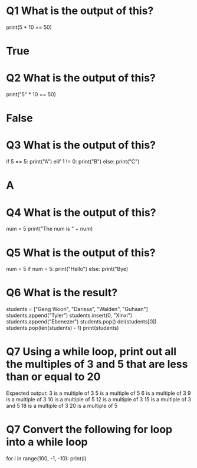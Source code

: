 # Q1 What is the output of this?
print(5 * 10 == 50)
# True
# Q2 What is the output of this?
print("5" * 10 == 50)
# False
# Q3 What is the output of this?
if 5 == 5:
    print("A")
elif 1 != 0:
    print("B")
else:
    print("C")
# A

# Q4 What is the output of this?
num = 5
print("The num is " + num)
# 
# Q5 What is the output of this?
num = 5
if num = 5:
    print("Hello")
else:
    print("Bye)

# Q6 What is the result?
students = ["Geng Woon", "Darissa", "Walden", "Guhaan"]
students.append("Tyler")
students.insert(0, "Xinxi")
students.append("Ebenezer")
students.pop()
del(students[0])
students.pop(len(students) - 1)
print(students)

# Q7 Using a while loop, print out all the multiples of 3 and 5 that are less than or equal to 20
Expected output:
3 is a multiple of 3
5 is a multiple of 5
6 is a multiple of 3
9 is a multiple of 3
10 is a multiple of 5
12 is a multiple of 3
15 is a multiple of 3 and 5
18 is a multiple of 3
20 is a multiple of 5

# Q7 Convert the following for loop into a while loop
for i in range(100, -1, -10):
    print(i)
